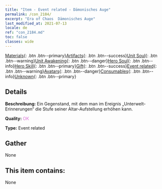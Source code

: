```yaml
---
title: "Item - Event related - Dämonisches Auge"
permalink: /con_2184/
excerpt: "Era of Chaos  Dämonisches Auge"
last_modified_at: 2021-07-13
locale: de
ref: "con_2184.md"
toc: false
classes: wide
---
```

 [Materials](/ItemsDE/){: .btn .btn--primary}[Artifacts](/ItemsDE/Artifacts/){: .btn .btn--success}[Unit Soul](/ItemsDE/UnitSoul/){: .btn .btn--warning}[Unit Awakening](/ItemsDE/UnitAwakening/){: .btn .btn--danger}[Hero Soul](/ItemsDE/HeroSoul/){: .btn .btn--info}[Hero Skill](/ItemsDE/HeroSkill/){: .btn .btn--primary}[Gift](/ItemsDE/Gift/){: .btn .btn--success}[Event related](/ItemsDE/Events/){: .btn .btn--warning}[Avatars](/ItemsDE/Avatars/){: .btn .btn--danger}[Consumables](/ItemsDE/Consumables/){: .btn .btn--info}[Unknown](/ItemsDE/Unknown/){: .btn .btn--primary}

## Details
 **Beschreibung:** Ein Gegenstand, mit dem man im Ereignis „Unterwelt-Erinnerungen“ die Stufe seiner Altar-Aufstellung erhöhen kann.

 **Quality:** <span style="color: #DA70D6">OK</span>

 **Type:** Event related

## Gather

  None

## This item contains:

  None

